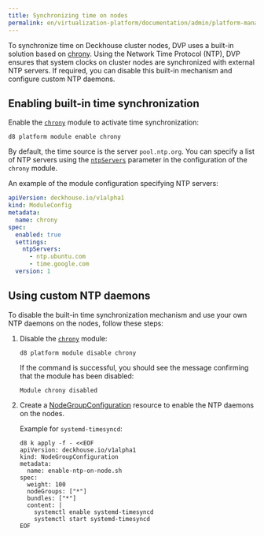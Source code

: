 ```yaml
---
title: Synchronizing time on nodes
permalink: en/virtualization-platform/documentation/admin/platform-management/network/other/ntp.html
---
```


To synchronize time on Deckhouse cluster nodes,
DVP uses a built-in solution based on [chrony](https://chrony-project.org/).
Using the Network Time Protocol (NTP),
DVP ensures that system clocks on cluster nodes are synchronized with external NTP servers.
If required, you can disable this built-in mechanism and configure custom NTP daemons.

## Enabling built-in time synchronization

Enable the [`chrony`](/products/kubernetes-platform/documentation/v1/modules/chrony/) module to activate time synchronization:

```shell  
d8 platform module enable chrony
```

By default, the time source is the server `pool.ntp.org`.
You can specify a list of NTP servers using the [`ntpServers`](/products/kubernetes-platform/documentation/v1/modules/chrony/configuration.html#parameters-ntpservers) parameter
in the configuration of the `chrony` module.

An example of the module configuration specifying NTP servers:

```yaml
apiVersion: deckhouse.io/v1alpha1
kind: ModuleConfig
metadata:
  name: chrony
spec:
  enabled: true
  settings:
    ntpServers:
      - ntp.ubuntu.com
      - time.google.com
  version: 1
```

## Using custom NTP daemons

To disable the built-in time synchronization mechanism and use your own NTP daemons on the nodes, follow these steps:

1. Disable the [`chrony`](/products/kubernetes-platform/documentation/v1/modules/chrony/) module:

   ```shell
   d8 platform module disable chrony
   ```

   If the command is successful, you should see the message confirming that the module has been disabled:

   ```console
   Module chrony disabled
   ```

1. Create a [NodeGroupConfiguration](/products/kubernetes-platform/documentation/v1/modules/node-manager/cr.html#nodegroupconfiguration) resource
   to enable the NTP daemons on the nodes.

   Example for `systemd-timesyncd`:

   ```shell
   d8 k apply -f - <<EOF
   apiVersion: deckhouse.io/v1alpha1
   kind: NodeGroupConfiguration
   metadata:
     name: enable-ntp-on-node.sh
   spec:
     weight: 100
     nodeGroups: ["*"]
     bundles: ["*"]
     content: |
       systemctl enable systemd-timesyncd
       systemctl start systemd-timesyncd
   EOF
   ```
